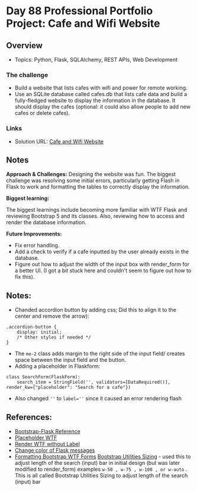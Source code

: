 # Day 88 Professional Portfolio Project: Cafe and Wifi Website


## Overview

- Topics: Python, Flask, SQLAlchemy, REST APIs, Web Development  

### The challenge

- Build a website that lists cafes with wifi and power for remote working.
- Use an SQLite database called cafes.db that lists cafe data and build a fully-fledged website to display the information in the database. It should display the cafes (optional: it could also allow people to add new cafes or delete cafes).

### Links

- Solution URL: [Cafe and Wifi Website](https://github.com/Mikerniker/100_Days_of_Python/tree/main/Day88)

## Notes
**Approach & Challenges:** 
Designing the website was fun. The biggest challenge was resolving some initial errors, particularly getting Flash in Flask to work and formatting the tables to correctly display the information.

**Biggest learning:**

The biggest learnings include becoming more familiar with WTF Flask and reviewing Bootstrap 5 and its classes. Also, reviewing how to access and render the database information.

**Future Improvements:**
- Fix error handling.
- Add a check to verify if a cafe inputted by the user already exists in the database.
- Figure out how to adjust the width of the input box with render_form for a better UI. (I got a bit stuck here and couldn't seem to figure out how to fix this).

## Notes:
- Chanded accordion button by adding css; Did this to align it to the center and remove the arrow):
```
.accordion-button {
    display: initial;
    /* Other styles if needed */
}
``` 
- The ```me-2``` class adds margin to the right side of the input field/ creates space between the input field and the button.
- Adding a placeholder in Flaskform:
```
class SearchForm(FlaskForm):
    search_item = StringField('', validators=[DataRequired()], render_kw={"placeholder": "Search for a cafe"})
```
- Also changed ```''``` to ```label=''``` since it caused an error rendering flash

## References:
- [Bootstrap-Flask Reference](https://python-adv-web-apps.readthedocs.io/en/latest/flask_forms.html)
- [Placeholder WTF](https://stackoverflow.com/questions/9749742/wtforms-can-i-add-a-placeholder-attribute-when-i-init-a-field)
- [Render WTF without Label](https://stackoverflow.com/questions/49037015/is-posible-to-render-wtf-form-field-with-out-label)
- [Change color of Flask messages](https://stackoverflow.com/questions/44569040/change-color-of-flask-flash-messages)
- [Formatting Bootstrap WTF Forms](https://bootstrap-flask.readthedocs.io/en/stable/macros/)
[Bootstrap Utilities Sizing](https://getbootstrap.com/docs/5.0/utilities/sizing/)  - used this to adjust length of the search (input) bar in initial design (but was later modified to render_form)
examples ```w-50 , w-75 , w-100 , or w-auto``` . This is all called Bootstrap Utilities Sizing
to adjust length of the search (input) bar
